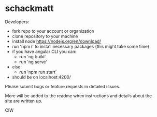 # schackmatt

Developers:

-   fork repo to your account or organization
-   clone repository to your machine
-   install node https://nodejs.org/en/download/
-   run 'npm i' to install necessary packages (this might take some time)
-   if you have angular CLI you can:
    -   run 'ng build'
    -   run 'ng serve'
-   else:
    -   run 'npm run start'
-   should be on localhost:4200/

Please submit bugs or feature requests in detailed issues.

More will be added to the readme when instructions and details about the site are written up.

CIW

